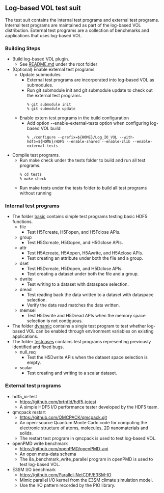 ## Log-based VOL test suit 

The test suit contains the internal test programs and external test programs.
Internal test programs are maintained as part of the log-based VOL distribution.
External test programs are a collection of benchmarks and applications that uses log-based VOL.

### Building Steps
* Build log-based VOL plugin.
  + See [README.md](../README.md) under the root folder
* (Optional) Enable external test programs 
  + Update submodules
    + External test programs are incorporated into log-based VOL as submodules.
    + Run git submodule init and git submodule update to check out the external test programs.
      ```
      % git submodule init
      % git submodule update
      ```
  + Enable extern test programs in the build configuration
    + Add option --enable-external-tests option when configuring log-based VOL build
      ```
      % ./configure --prefix=${HOME}/Log_IO_VOL --with-hdf5=${HOME}/HDF5 --enable-shared --enable-zlib --enable-external-tests
      ```
* Compile test programs.
  + Run make check under the tests folder to build and run all test programs.
    ```
    % cd tests
    % make check
    ```
  + Run make tests under the tests folder to build all test programs without running

### Internal test programs
  * The folder [basic](basic) contains simple test programs testing basic HDF5 functions.
    + file
      + Test H5Fcreate, H5Fopen, and H5Fclose APIs.
    + group
      + Test H5Gcreate, H5Gopen, and H5Gclose APIs.
    + attr
      + Test H5Acreate, H5Aopen, H5Awrite, and H5Aclose APIs.
      + Test creating an attribute under both the file and a group. 
    + dset 
      + Test H5Dcreate, H5Dopen, and H5Dclose APIs.
      + Test creating a dataset under both the file and a group. 
    + dwrite
      + Test writing to a dataset with dataspace selection.
    + dread
      + Test reading back the data written to a dataset with dataspace selection.
      + Verify the data read matches the data written.
    + memsel
      + Test H5Dwrite and H5Dread APIs when the memory space selection is not contiguous.
  * The folder [dynamic](dynamic) contains a single test program to test whether log-based VOL
    can be enabled through environment variables on existing applications.
  * The folder [testcases](testcases) contains test programs representing previously identified and fixed bugs.
    + null_req 
      + Test the H5Dwrite APIs when the dataset space selection is empty.
    + scalar
      + Test creating and writing to a scalar dataset.

### External test programs
  * hdf5_io-test
    + https://github.com/brtnfld/hdf5-iotest
    + A simple HDF5 I/O performance tester developed by the HDF5 team.
  * qmcpack restart
    + https://github.com/QMCPACK/qmcpack.git
    + An open-source Quantum Monte Carlo code for computing the electronic structure of atoms, molecules, 2D nanomaterials and solids.
    + The restart test program in qmcpack is used to test log-based VOL.
  * openPMD write benchmark
    + https://github.com/openPMD/openPMD-api
    + An open meta-data schema
    + The 8a_benchmark_write_parallel program in openPMD is used to test log-based VOL.
  * E3SM I/O benchmark
    + https://github.com/Parallel-NetCDF/E3SM-IO
    + Mimic parallel I/O kernel from the E3SM climate simulation model.
    + Use the I/O pattern recorded by the PIO library.
  